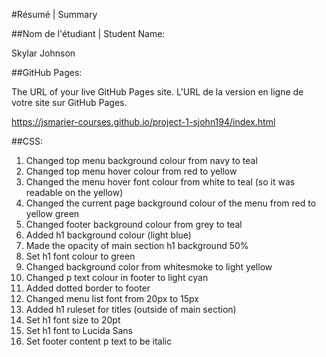 #Résumé | Summary

##Nom de l'étudiant | Student Name: 

Skylar Johnson

##GitHub Pages: 

The URL of your live GitHub Pages site. L'URL de la version en ligne de votre site sur GitHub Pages.

https://jsmarier-courses.github.io/project-1-sjohn194/index.html

##CSS:

1. Changed top menu background colour from navy to teal
2. Changed top menu hover colour from red to yellow
3. Changed the menu hover font colour from white to teal (so it was readable on the yellow)
4. Changed the current page background colour of the menu from red to yellow green
5. Changed footer background colour from grey to teal
6. Added h1 background colour (light blue)
7. Made the opacity of main section h1 background 50%
8. Set h1 font colour to green
9. Changed background color from whitesmoke to light yellow
10. Changed p text colour in footer to light cyan
11. Added dotted border to footer
12. Changed menu list font from 20px to 15px
13. Added h1 ruleset for titles (outside of main section)
14. Set h1 font size to 20pt
15. Set h1 font to Lucida Sans
16. Set footer content p text to be italic
